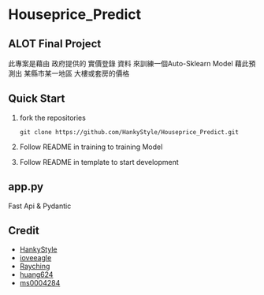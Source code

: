 # Houseprice_Predict
ALOT Final Project
---
此專案是藉由 政府提供的 實價登錄 資料 來訓練一個Auto-Sklearn Model 藉此預測出 某縣市某一地區 大樓或套房的價格

## Quick Start

1. fork the repositories

   ```shell
   git clone https://github.com/HankyStyle/Houseprice_Predict.git
   ```


2. Follow README in training to training Model


3. Follow README in template to start development
   

app.py
--
Fast Api & Pydantic



## Credit

- [HankyStyle](https://github.com/HankyStyle)
- [ioveeagle](https://github.com/ioveeagle)
- [Rayching](https://github.com/Rayching)
- [huang624](https://github.com/huang624)
- [ms0004284](https://github.com/fcu-d0589769)
